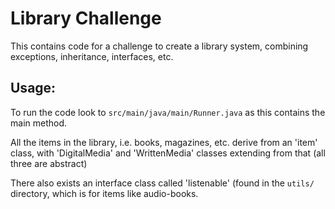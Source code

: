 # Library Challenge
This contains code for a challenge to create a library system, combining 
exceptions, inheritance, interfaces, etc.  
  
## Usage: 
To run the code look to `src/main/java/main/Runner.java` as this 
contains the main method.  
  
All the items in the library, i.e. books, magazines, etc. derive from an 
'item' class, with 'DigitalMedia' and 'WrittenMedia' classes extending 
from that (all three are abstract)  
  
There also exists an interface class called 'listenable' (found in the 
`utils/` directory, which is for items like audio-books.
